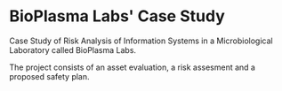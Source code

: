 # BioPlasma Labs' Case Study

Case Study of Risk Analysis of Information Systems in a Microbiological Laboratory called BioPlasma Labs.

The project consists of an asset evaluation, a risk assesment and a proposed safety plan.
